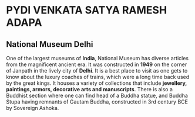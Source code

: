 # PYDI VENKATA SATYA RAMESH ADAPA
## National Museum Delhi
One of the largest museums of **India**, National Museum has diverse articles from the magnificent ancient era. It was constructed in **1949** on the corner of Janpath in the lively city of **Delhi**. It is a best place to visit as one gets to know about the luxury coaches of trains, which were a long time back used by the great kings. It houses a variety of collections that include **jewellery, paintings, armors, decorative arts and manuscripts**. There is also a Buddhist section where one can find head of a Buddha statue, and Buddha Stupa having remnants of Gautam Buddha, constructed in 3rd century BCE by Sovereign Ashoka.

